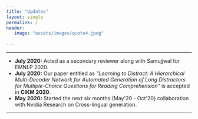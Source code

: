 ```yaml
---
title: "Updates"
layout: single
permalink: /
header:
   image: "assets/images/quote4.jpeg"
   
---
```


---
- **July 2020:** Acted as a secondary reviewer along with Samujjwal for EMNLP 2020.
- **July 2020:** Our paper entitled as _"Learning to Distract: A Hierarchical Multi-Decoder Network for Automated Generation of Long Distractors for Multiple-Choice Questions for Reading Comprehension"_ is accepted in **CIKM 2020**.
- **May 2020:** Started the next six months (May'20 - Oct'20) collaboration with Nvidia Research on Cross-lingual generation.

---

